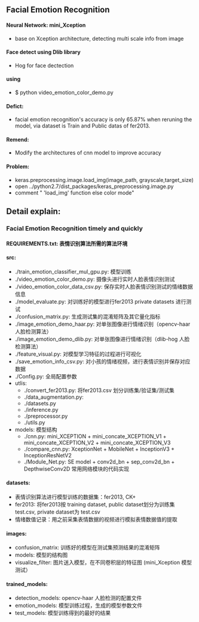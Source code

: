 Facial Emotion Recognition 
--- 
#### Neural Network: mini_Xception
- base on Xception architecture, detecting multi scale info from image 

#### Face detect using Dlib library 
- Hog for face dectection

#### using
- $ python video_emotion_color_demo.py 

#### Defict:
- facial emotion recognition's accuracy is only 65.87% when reruning the model, via dataset is Train and Public datas of fer2013.

#### Remend: 
- Modify the architectures of cnn model to improve accuracy


#### Problem:
- keras.preprocessing.image.load_img(image_path, grayscale,target_size) 
- open ../python2.7/dist_packages/keras_preprocessing.image.py 
- comment " 'load_img' function else color mode"

## Detail explain:
### Facial Emotion Recognition timely and quickly
#### REQUIREMENTS.txt: 表情识别算法所需的算法环境
#### src:
 - ./train_emotion_classifier_mul_gpu.py: 模型训练
 - ./video_emotion_color_demo.py: 摄像头进行实时人脸表情识别测试
 - ./video_emotion_color_data_csv.py: 保存实时人脸表情识别测试的情绪数据信息
 - ./model_evaluate.py: 对训练好的模型进行fer2013 private datasets 进行测试
 - ./confusion_matrix.py: 生成测试集的混淆矩阵及其它量化指标
 - ./image_emotion_demo_haar.py: 对单张图像进行情绪识别（opencv-haar 人脸检测算法）
 - ./image_emotion_demo_dlib.py: 对单张图像进行情绪识别（dlib-hog 人脸检测算法）
 - ./feature_visual.py: 对模型学习特征的过程进行可视化
 - ./save_emotion_info_csv.py: 对小孩的情绪视频，进行表情识别并保存对应数据
 - ./Config.py: 全局配置参数
 - utlis:
   - ./convert_fer2013.py: 将fer2013.csv 划分训练集/验证集/测试集
   - ./data_augmentation.py:
   - ./datasets.py
   - ./inference.py
   - ./preprocessor.py
   - ./utils.py
 - models: 模型结构
   - ./cnn.py: mini_XCEPTION + mini_concate_XCEPTION_V1 + mini_concate_XCEPTION_V2 + mini_concate_XCEPTION_V3
   - ./compare_cnn.py: XceptionNet + MobileNet + InceptionV3 + InceptionResNetV2
   - ./Module_Net.py: SE model + conv2d_bn + sep_conv2d_bn + DepthwiseConv2D 常用网络模块的代码实现
#### datasets:
 - 表情识别算法进行模型训练的数据集：fer2013, CK+
 - fer2013: 将fer2013按 training dataset, public dataset划分为训练集 test.csv, private dataset为 test.csv
 - 情绪数值记录：用之前采集表情数据的视频进行模拟表情数据值的提取
#### images:
 - confusion_matrix: 训练好的模型在测试集预测结果的混淆矩阵
 - models: 模型的结构图
 - visualize_filter: 图片送入模型，在不同卷积层的特征图 (mini_Xception 模型测试）
#### trained_models:
 - detection_models: opencv-haar 人脸检测的配置文件
 - emotion_models: 模型训练过程，生成的模型参数文件
 - test_models: 模型训练得到的最好的结果
